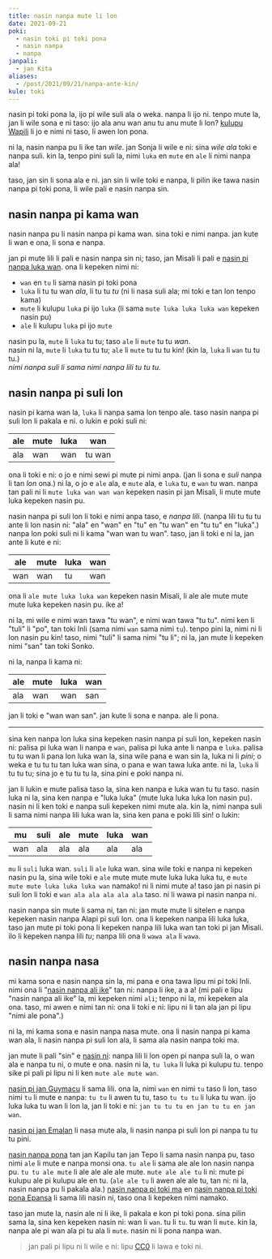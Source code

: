 ```yaml
---
title: nasin nanpa mute li lon
date: 2021-09-21
poki:
  - nasin toki pi toki pona
  - nasin nanpa
  - nanpa
janpali:
  - jan Kita
aliases:
  - /post/2021/09/21/nanpa-ante-kin/
kule: toki
---
```

nasin pi toki pona la, ijo pi wile suli ala o weka. nanpa li ijo ni. tenpo mute la, jan li wile sona e ni taso: ijo ala anu wan anu tu anu mute li lon? [kulupu Wapili](https://youtu.be/asM39tfblMQ) li jo e nimi ni taso, li awen lon pona.

ni la, nasin nanpa pu li ike tan *wile*. jan Sonja li wile e ni: sina *wile ala* toki e nanpa suli. kin la, tenpo pini suli la, nimi `luka` en `mute` en `ale` li nimi nanpa ala!

taso, jan sin li sona ala e ni. jan sin li wile toki e nanpa, li pilin ike tawa nasin nanpa pi toki pona, li wile pali e nasin nanpa sin.

## nasin nanpa pi kama wan

nasin nanpa pu li nasin nanpa pi kama wan. sina toki e nimi nanpa. jan kute li wan e ona, li sona e nanpa.

jan pi mute lili li pali e nasin nanpa sin ni; taso, jan Misali li pali e [nasin pi nanpa luka wan](https://www.seximal.net/tokipona). ona li kepeken nimi ni:

* `wan` en `tu` li sama nasin pi toki pona
* `luka` li tu tu wan *ala*, li tu tu *tu* (ni li nasa suli ala; mi toki e tan lon tenpo kama)
* `mute` li kulupu `luka` pi ijo `luka` (li sama `mute luka luka luka wan` kepeken nasin pu)
* `ale` li kulupu `luka` pi ijo `mute`

nasin pu la, `mute` li `luka` tu tu; taso `ale` li `mute` tu tu *wan*.\
nasin ni la, `mute` li `luka` tu tu tu; `ale` li `mute` tu tu tu kin! (kin la, `luka` li `wan` tu tu tu.)\
*nimi nanpa suli li sama nimi nanpa lili tu tu tu.*

## nasin nanpa pi suli lon

nasin pi kama wan la, `luka` li nanpa sama lon tenpo ale. taso nasin nanpa pi suli lon li pakala e ni. o lukin e poki suli ni:

| ale | mute | luka | wan    |
| --- | ---- | ---- | ------ |
| ala | wan  | wan  | tu wan |

ona li toki e ni: o jo e nimi sewi pi mute pi nimi anpa. (jan li sona e *suli* nanpa li tan *lon* ona.) ni la, o jo e `ale` ala, e `mute` ala, e `luka` tu, e `wan` tu wan. nanpa tan pali ni li `mute luka wan wan wan` kepeken nasin pi jan Misali, li mute mute luka kepeken nasin pu.

nasin nanpa pi suli lon li toki e nimi anpa taso, e *nanpa lili*. (nanpa lili tu tu tu ante li lon nasin ni: "ala" en "wan" en "tu" en "tu wan" en "tu tu" en "luka".) nanpa lon poki suli ni li kama "wan wan tu wan". taso, jan li toki e ni la, jan ante li kute e ni:

| ale | mute | luka | wan |
| --- | ---- | ---- | --- |
| wan | wan  | tu   | wan |

ona li `ale mute luka luka wan` kepeken nasin Misali, li ale ale mute mute mute luka kepeken nasin pu. ike a!

ni la, mi wile e nimi wan tawa "tu wan", e nimi wan tawa "tu tu". nimi ken li "tuli" li "po", tan toki Inli (sama nimi `wan` sama nimi `tu`). tenpo pini la, nimi ni li lon nasin pu kin! taso, nimi "tuli" li sama nimi "tu li"; ni la, jan mute li kepeken nimi "san" tan toki Sonko.

ni la, nanpa li kama ni:

| ale | mute | luka | wan |
| --- | ---- | ---- | --- |
| ala | wan  | wan  | san |

jan li toki e "wan wan san". jan kute li sona e nanpa. ale li pona.

- - -

sina ken nanpa lon luka sina kepeken nasin nanpa pi suli lon, kepeken nasin ni: palisa pi luka wan li nanpa e `wan`, palisa pi luka ante li nanpa e `luka`. palisa tu tu wan li pana lon luka wan la, sina wile pana e wan sin la, luka ni li *pini*; o weka e tu tu tu tan luka wan sina, o pana e wan tawa luka ante. ni la, `luka` li tu tu tu; sina jo e tu tu tu la, sina pini e poki nanpa ni.

jan li lukin e mute palisa taso la, sina ken nanpa e luka wan tu tu taso. nasin luka ni la, sina ken nanpa e "luka luka" (mute luka luka luka lon nasin pu). nasin ni li ken toki e nanpa suli kepeken nimi mute ala. kin la, nimi nanpa suli li sama nimi nanpa lili luka wan la, sina ken pana e poki lili sin! o lukin:

| mu  | suli | ale | mute | luka | wan |
| --- | ---- | --- | ---- | ---- | --- |
| wan | ala  | ala | ala  | ala  | ala |

`mu` li `suli` luka wan. `suli` li `ale` luka wan. sina wile toki e nanpa ni kepeken nasin pu la, sina wile toki e `ale` mute mute mute luka luka luka tu, e `mute mute mute luka luka luka wan` namako! ni li nimi mute a! taso jan pi nasin pi suli lon li toki e `wan ala ala ala ala ala` taso. ni li wawa pi nasin nanpa ni.

nasin nanpa sin mute li sama ni, tan ni: jan mute mute li sitelen e nanpa kepeken nasin nanpa Alapi pi suli lon. ona li kepeken nanpa lili luka luka, taso jan mute pi toki pona li kepeken nanpa lili luka wan tan toki pi jan Misali. ilo li kepeken nanpa lili *tu*; nanpa lili ona li `wawa ala` li `wawa`.

## nasin nanpa nasa

mi kama sona e nasin nanpa sin la, mi pana e ona tawa lipu mi pi toki Inli. nimi ona li "[nasin nanpa ali ike](https://pad.snopyta.org/s/B1Os9fO5P)" tan ni: nanpa li ike, a a a! (mi pali e lipu "nasin nanpa ali ike" la, mi kepeken nimi `ali`; tenpo ni la, mi kepeken ala ona. taso, mi awen e nimi tan ni: ona li toki e ni: lipu ni li tan ala jan pi lipu "nimi ale pona".)

ni la, mi kama sona e nasin nanpa nasa mute. ona li nasin nanpa pi kama wan ala, li nasin nanpa pi suli lon ala, li sama ala nasin nanpa toki ma.

jan mute li pali "sin" e [nasin ni](https://pad.snopyta.org/s/B1Os9fO5P#pu-words-multiplicative-when-ascending-order): nanpa lili li lon open pi nanpa suli la, o wan ala e nanpa tu ni, o mute e ona. nasin ni la, `tu luka` li luka pi kulupu tu. tenpo sike pi pali pi lipu ni li ken `mute ale mute wan`.

[nasin pi jan Guymacu](https://pad.snopyta.org/s/B1Os9fO5P#pu-words-“binary”-multiplicative-tan-Guymacu) li sama lili. ona la, nimi `wan` en nimi `tu` taso li lon, taso nimi `tu` li mute e nanpa: `tu tu` li awen tu tu, taso `tu tu tu` li luka tu wan. ijo luka luka tu wan li lon la, jan li toki e ni: `jan tu tu tu en jan tu tu en jan wan`.

[nasin pi jan Emalan](https://pad.snopyta.org/s/B1Os9fO5P#seximal-nasin-nanpa-suli-tan-jan-Emalan) li nasa mute ala, li nasin nanpa pi suli lon pi nanpa tu tu tu pini.

[nasin nanpa pona](https://pad.snopyta.org/s/B1Os9fO5P#pu-words-self-documenting-centesimal-base-100-nasin-nanpa-pona-tan-jan-Kapilu-tan-jan-Tepo) tan jan Kapilu tan jan Tepo li sama nasin nanpa pu, taso nimi `ale` li mute e nanpa monsi ona. `tu ale` li sama ale ale lon nasin nanpa pu. `tu tu ale mute` li ale ale ale ale mute. `mute ale ale tu` li ni: mute pi kulupu ale pi kulupu ale en tu. (`ale ale tu` li awen ale ale tu, tan ni: ni la, nasin nanpa pu li pakala ala.) [nasin nanpa pi toki ma](https://pad.snopyta.org/s/B1Os9fO5P#decimal-toki-ma) en [nasin nanpa pi toki pona Epansa](https://pad.snopyta.org/s/B1Os9fO5P#decimal-toki-pona-epansa) li sama lili nasin ni, taso ona li kepeken nimi namako.

taso jan mute la, nasin ale ni li ike, li pakala e kon pi toki pona. sina pilin sama la, sina ken kepeken nasin ni: wan li `wan`. tu li `tu`. tu wan li `mute`. kin la, nanpa ale pi wan ala pi tu ala li `mute`. nasin ni li pona nanpa wan.



> jan pali pi lipu ni li wile e ni: lipu [CC0](https://creativecommons.org/share-your-work/public-domain/cc0/) li lawa e toki ni.